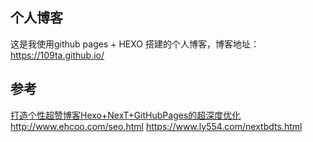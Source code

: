 ## 个人博客
这是我使用github pages + HEXO 搭建的个人博客，博客地址：https://109ta.github.io/

## 参考
[打造个性超赞博客Hexo+NexT+GitHubPages的超深度优化](https://reuixiy.github.io/technology/computer/computer-aided-art/2017/06/09/hexo-next-optimization.html)
http://www.ehcoo.com/seo.html
https://www.ly554.com/nextbdts.html
